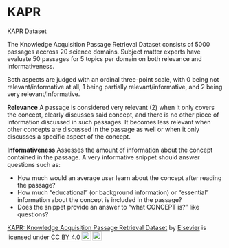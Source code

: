 # KAPR
KAPR Dataset

The Knowledge Acquisition Passage Retrieval Dataset consists of 5000 passages accross 20 science domains.
Subject matter experts have evaluate 50 passages for 5 topics per domain on both relevance and informativeness.

Both aspects are judged with an ordinal three-point scale, with 0 being not relevant/informative at all, 1 being partially relevant/informative, and 2 being very relevant/informative. 

**Relevance**
A passage is considered very relevant (2) when it only covers the concept, clearly discusses said concept, and there is no other piece of information discussed in such passages. It becomes less relevant when other concepts are discussed in the passage as well or when it only discusses a specific aspect of the concept.

**Informativeness** 
Assesses the amount of information about the concept contained in the passage. A very informative snippet should answer questions such as:
- How much would an average user learn about the concept after reading the passage?
- How much “educational” (or background information) or “essential” information about the concept is included in the passage?
- Does the snippet provide an answer to “what CONCEPT is?” like questions?

<p xmlns:cc="http://creativecommons.org/ns#" xmlns:dct="http://purl.org/dc/terms/"><a property="dct:title" rel="cc:attributionURL" href="https://github.com/acapari/KAPR.git">KAPR: Knowledge Acquisition Passage Retrieval Dataset</a> by <a rel="cc:attributionURL dct:creator" property="cc:attributionName" href="https://www.elsevier.com">Elsevier</a> is licensed under <a href="https://creativecommons.org/licenses/by/4.0/?ref=chooser-v1" target="_blank" rel="license noopener noreferrer" style="display:inline-block;">CC BY 4.0<img style="height:22px!important;margin-left:3px;vertical-align:text-bottom;" src="https://mirrors.creativecommons.org/presskit/icons/cc.svg?ref=chooser-v1" alt=""><img style="height:22px!important;margin-left:3px;vertical-align:text-bottom;" src="https://mirrors.creativecommons.org/presskit/icons/by.svg?ref=chooser-v1" alt=""></a></p>
